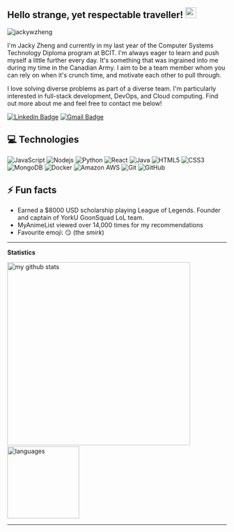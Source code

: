 ## Hello strange, yet respectable traveller! <img src="https://media.giphy.com/media/hvRJCLFzcasrR4ia7z/giphy.gif" width="25px">
<!--profile views-->
<img src="https://komarev.com/ghpvc/?username=jackywzheng" alt="jackywzheng" />

I'm Jacky Zheng and currently in my last year of the Computer Systems Technology Diploma program at BCIT. I'm always eager to learn and push myself a little further every day. It's something that was ingrained into me during my time in the Canadian Army. I aim to be a team member whom you can rely on when it's crunch time, and motivate each other to pull through.

I love solving diverse problems as part of a diverse team. I'm particularly interested in full-stack development, DevOps, and Cloud computing. Find out more about me and feel free to contact me below!

[![Linkedin Badge](https://img.shields.io/badge/-jackywzheng-blue?style=flat-square&logo=Linkedin&logoColor=white&link=https://www.linkedin.com/in/jackywzheng/)](https://www.linkedin.com/in/jackywzheng/)
[![Gmail Badge](https://img.shields.io/badge/-jackywzheng@gmail.com-c14438?style=flat-square&logo=Gmail&logoColor=white&link=mailto:jackywzheng@gmail.com)](mailto:jackywzheng@gmail.com)

## 💻 Technologies

![JavaScript](https://img.shields.io/badge/-JavaScript-black?style=flat-square&logo=javascript)
![Nodejs](https://img.shields.io/badge/-Nodejs-black?style=flat-square&logo=Node.js)
![Python](https://img.shields.io/badge/-Python-black?style=flat-square&logo=Python)
![React](https://img.shields.io/badge/-React-black?style=flat-square&logo=react)
![Java](https://img.shields.io/badge/-Java-E34A86?style=flat-square&logo=java)
![HTML5](https://img.shields.io/badge/-HTML5-E34F26?style=flat-square&logo=html5&logoColor=white)
![CSS3](https://img.shields.io/badge/-CSS3-1572B6?style=flat-square&logo=css3)
![MongoDB](https://img.shields.io/badge/-MongoDB-black?style=flat-square&logo=mongodb)
![Docker](https://img.shields.io/badge/-Docker-black?style=flat-square&logo=docker)
![Amazon AWS](https://img.shields.io/badge/Amazon%20AWS-232F3E?style=flat-square&logo=amazon-aws)
![Git](https://img.shields.io/badge/-Git-black?style=flat-square&logo=git)
![GitHub](https://img.shields.io/badge/-GitHub-181717?style=flat-square&logo=github)

## ⚡ Fun facts
  
   - Earned a $8000 USD scholarship playing League of Legends. Founder and captain of YorkU GoonSquad LoL team.
   - MyAnimeList viewed over 14,000 times for my recommendations
   - Favourite emoji: :smirk: (the *smirk*)

<hr>

<strong>Statistics</strong>
<br>

<!-- GitHub stats -->
<p align="left">
<img src="https://github-readme-stats.jackywzheng.vercel.app/api?username=jackywzheng&show_icons=true&theme=buefy" alt="my github stats" width="420"/>&nbsp;<img src="https://github-readme-stats.jackywzheng.vercel.app/api/top-langs/?username=jackywzheng&layout=compact&theme=buefy" alt="languages" height="165">
</p>


<!--Waka readme workflow https://github.com/anmol098/waka-readme-stats/-->

<!--START_SECTION:waka-->




<!--END_SECTION:waka-->


---


<!--Shoutout to those who work on GitHub profile and make it look FABULOUS -->
